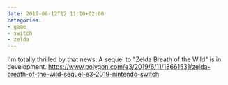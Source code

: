 ```yaml
---
date: 2019-06-12T12:11:10+02:00
categories:
- game
- switch
- zelda
---
```

I&#39;m totally thrilled by that news: A sequel to &quot;Zelda Breath of the Wild&quot; is in development. https://www.polygon.com/e3/2019/6/11/18661531/zelda-breath-of-the-wild-sequel-e3-2019-nintendo-switch
